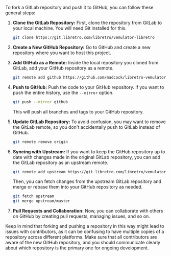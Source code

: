 To fork a GitLab repository and push it to GitHub, you can follow these general steps:

1. **Clone the GitLab Repository:**
   First, clone the repository from GitLab to your local machine. You will need Git installed for this. 

   ```bash
   git clone https://git.libretro.com/libretro/vemulator-libretro
   ```

2. **Create a New GitHub Repository:**
   Go to GitHub and create a new repository where you want to host this project.

3. **Add GitHub as a Remote:**
   Inside the local repository you cloned from GitLab, add your GitHub repository as a remote.

   ```bash
   git remote add github https://github.com/madcock/libretro-vemulator
   ```

4. **Push to GitHub:**
   Push the code to your GitHub repository. If you want to push the entire history, use the `--mirror` option.

   ```bash
   git push --mirror github
   ```

   This will push all branches and tags to your GitHub repository.

5. **Update GitLab Repository:**
   To avoid confusion, you may want to remove the GitLab remote, so you don't accidentally push to GitLab instead of GitHub.

   ```bash
   git remote remove origin
   ```

6. **Syncing with Upstream:**
   If you want to keep the GitHub repository up to date with changes made in the original GitLab repository, you can add the GitLab repository as an upstream remote.

   ```bash
   git remote add upstream https://git.libretro.com/libretro/vemulator-libretro
   ```

   Then, you can fetch changes from the upstream GitLab repository and merge or rebase them into your GitHub repository as needed.

   ```bash
   git fetch upstream
   git merge upstream/master
   ```

7. **Pull Requests and Collaboration:**
   Now, you can collaborate with others on GitHub by creating pull requests, managing issues, and so on.

Keep in mind that forking and pushing a repository in this way might lead to issues with contributors, as it can be confusing to have multiple copies of a repository across different platforms. Make sure that all contributors are aware of the new GitHub repository, and you should communicate clearly about which repository is the primary one for ongoing development.
